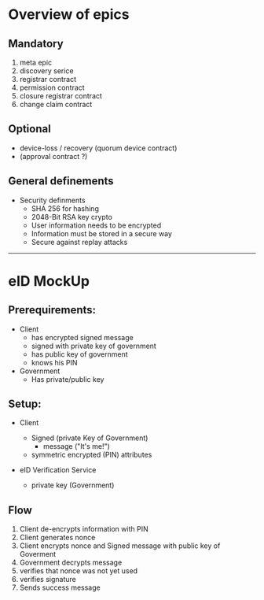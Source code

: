 # Overview of epics

## Mandatory

1. meta epic
2. discovery serice
3. registrar contract
4. permission contract
5. closure registrar contract
6. change claim contract

## Optional

* device-loss / recovery (quorum device contract)
* (approval contract ?)

## General definements

* Security definments
  * SHA 256 for hashing
  * 2048-Bit RSA key crypto
  * User information needs to be encrypted
  * Information must be stored in a secure way
  * Secure against replay attacks

-------------

# eID MockUp

## Prerequirements:

* Client
  * has encrypted signed message
  * signed with private key of government
  * has public key of government
  * knows his PIN
* Government
  * Has private/public key

## Setup:

* Client
  * Signed (private Key of Government)
    * message ("It's me!")
  * symmetric encrypted (PIN) attributes

* eID Verification Service
  * private key (Government)

## Flow

1. Client de-encrypts information with PIN
2. Client generates nonce
3. Client encrypts nonce and Signed message with public key of Goverment
4. Government decrypts message
5. verifies that nonce was not yet used
6. verifies signature
7. Sends success message


